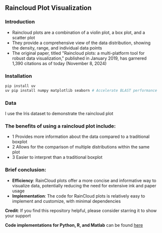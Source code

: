 ## Raincloud Plot Visualization

### Introduction
- Raincloud plots are a combination of a violin plot, a box plot, and a scatter plot
- They provide a comprehensive view of the data distribution, showing the density, range, and individual data points
- The original paper, titled "Raincloud plots: a multi-platform tool for robust data visualization," published in January 2019, has garnered 1,390 citations as of today (November 8, 2024)

### Installation
```bash
pip install uv
uv pip install numpy matplotlib seaborn # Accelerate BLAST performance by using `uv` to install and manage a virtual environment.
```

### Data
I use the Iris dataset to demonstrate the raincloud plot


### The benefits of using a raincloud plot include:
- 1 Provides more information about the data compared to a traditional boxplot
- 2 Allows for the comparison of multiple distributions within the same plot
- 3 Easier to interpret than a traditional boxplot

### Brief conclusion: 
- **Efficiency**: RainCloud plots offer a more concise and informative way to visualize data, potentially reducing the need for extensive ink and paper usage
- **Implementation**: The code for RainCloud plots is relatively easy to implement and customize, with minimal dependencies

**Credit**: If you find this repository helpful, please consider starring it to show your support

**Code implementations for Python, R, and Matlab** can be found [here](https://github.com/RainCloudPlots/RainCloudPlots) 

